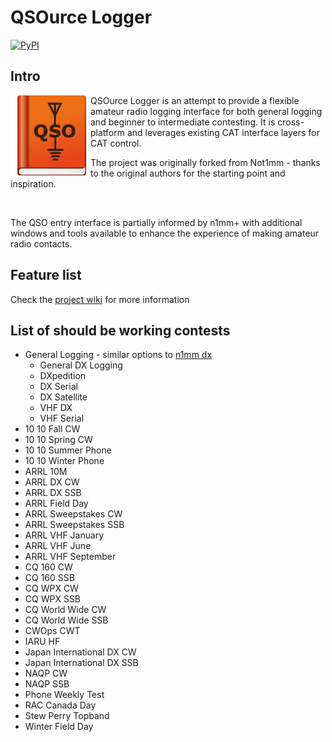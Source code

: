 # QSOurce Logger

[![PyPI](https://img.shields.io/pypi/v/qsource-logger)](https://pypi.org/project/qsource-logger/)

## Intro

<img align="left" src="qsourcelogger/data/qsource-128.png"> QSOurce Logger is an attempt to provide a flexible amateur radio logging interface for both general logging
and beginner to intermediate contesting. It is cross-platform and leverages existing CAT interface layers
for CAT control.

The project was originally forked from Not1mm - thanks to the original authors for the starting point and inspiration.
<p>
  &nbsp;
<p>


The QSO entry interface is partially informed by n1mm+ with additional windows and tools available to enhance the experience
of making amateur radio contacts.

## Feature list

Check the [project wiki](https://github.com/kyleboyle/qsource-logger/wiki) for more information

## List of should be working contests

- General Logging - similar options to [n1mm dx](https://n1mmwp.hamdocs.com/manual-supported/contests-setup/setup-dx-contests/)
  - General DX Logging
  - DXpedition
  - DX Serial
  - DX Satellite
  - VHF DX
  - VHF Serial
- 10 10 Fall CW
- 10 10 Spring CW
- 10 10 Summer Phone
- 10 10 Winter Phone
- ARRL 10M
- ARRL DX CW
- ARRL DX SSB
- ARRL Field Day
- ARRL Sweepstakes CW
- ARRL Sweepstakes SSB
- ARRL VHF January
- ARRL VHF June
- ARRL VHF September
- CQ 160 CW
- CQ 160 SSB
- CQ WPX CW
- CQ WPX SSB
- CQ World Wide CW
- CQ World Wide SSB
- CWOps CWT
- IARU HF
- Japan International DX CW
- Japan International DX SSB
- NAQP CW
- NAQP SSB
- Phone Weekly Test
- RAC Canada Day
- Stew Perry Topband
- Winter Field Day

